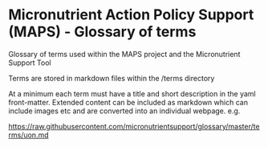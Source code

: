 # Micronutrient Action Policy Support (MAPS) - Glossary of terms
Glossary of terms used within the MAPS project and the Micronutrient Support Tool

Terms are stored in markdown files within the /terms directory

At a minimum each term must have a title and short description in the yaml front-matter.  Extended content can be included as markdown which can include images etc and are converted into an individual webpage. e.g. 

https://raw.githubusercontent.com/micronutrientsupport/glossary/master/terms/uon.md
